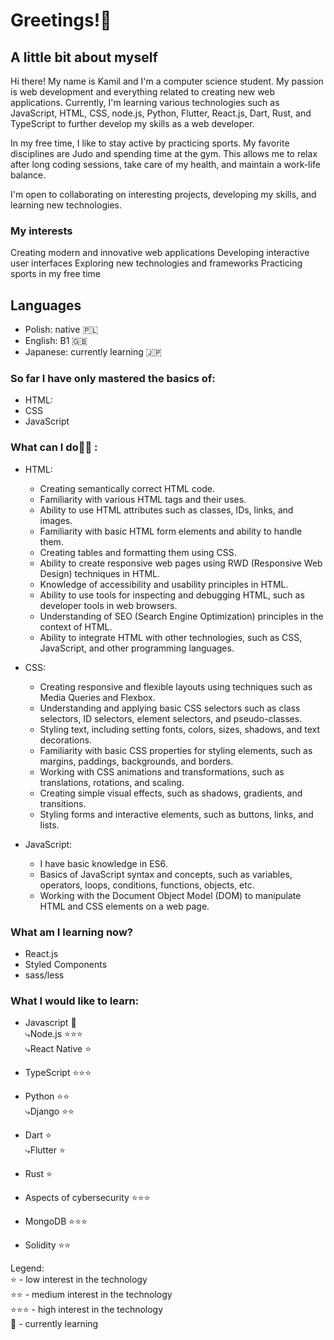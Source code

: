 # Greetings!👋

## A little bit about myself
Hi there! My name is Kamil and I'm a computer science student. My passion is web development and everything related to creating new web applications. Currently, I'm learning various technologies such as JavaScript, HTML, CSS, node.js, Python, Flutter, React.js, Dart, Rust, and TypeScript to further develop my skills as a web developer.

In my free time, I like to stay active by practicing sports. My favorite disciplines are Judo and spending time at the gym. This allows me to relax after long coding sessions, take care of my health, and maintain a work-life balance.

I'm open to collaborating on interesting projects, developing my skills, and learning new technologies.

### My interests
Creating modern and innovative web applications
Developing interactive user interfaces
Exploring new technologies and frameworks
Practicing sports in my free time

## Languages
- Polish: native 🇵🇱
- English: B1 🇬🇧 
- Japanese: currently learning 🇯🇵 

### So far I have only mastered the basics of: 
- HTML:
- CSS 
- JavaScript


### What can I do💁‍♂️ : 
- HTML:
   - Creating semantically correct HTML code.
   - Familiarity with various HTML tags and their uses.
   - Ability to use HTML attributes such as classes, IDs, links, and images.
   - Familiarity with basic HTML form elements and ability to handle them.
  - Creating tables and formatting them using CSS.
  - Ability to create responsive web pages using RWD (Responsive Web Design) techniques in HTML.
  - Knowledge of accessibility and usability principles in HTML.
  - Ability to use tools for inspecting and debugging HTML, such as developer tools in web browsers.
  - Understanding of SEO (Search Engine Optimization) principles in the context of HTML.
  - Ability to integrate HTML with other technologies, such as CSS, JavaScript, and other programming languages.
- CSS:
  - Creating responsive and flexible layouts using techniques such as Media Queries and Flexbox.
  - Understanding and applying basic CSS selectors such as class selectors, ID selectors, element selectors, and pseudo-classes.
  - Styling text, including setting fonts, colors, sizes, shadows, and text decorations.
  - Familiarity with basic CSS properties for styling elements, such as margins, paddings, backgrounds, and borders.
  - Working with CSS animations and transformations, such as translations, rotations, and scaling.
  - Creating simple visual effects, such as shadows, gradients, and transitions.
  - Styling forms and interactive elements, such as buttons, links, and lists.

- JavaScript:
  - I have basic knowledge in ES6.
  - Basics of JavaScript syntax and concepts, such as variables, operators, loops, conditions, functions, objects, etc.
  - Working with the Document Object Model (DOM) to manipulate HTML and CSS elements on a web page.
  


### What am I learning now?

- React.js
- Styled Components
- sass/less


### What I would like to learn:

- Javascript 📖
  <br>⤷Node.js ⭐️⭐️⭐️
  <br>⤷React Native ⭐️
 
- TypeScript ⭐️⭐️⭐️
 
- Python ⭐️⭐️
  <br> ⤷Django ⭐️⭐️
  
- Dart ⭐️
  <br> ⤷Flutter ⭐️

- Rust ⭐️

- Aspects of cybersecurity ⭐️⭐️⭐️

- MongoDB ⭐️⭐️⭐️

- Solidity ⭐️⭐️


Legend: <br>
⭐️ - low interest in the technology <br>
⭐️⭐️ - medium interest in the technology <br>
⭐️⭐️⭐️ - high interest in the technology <br>
📖 - currently learning
